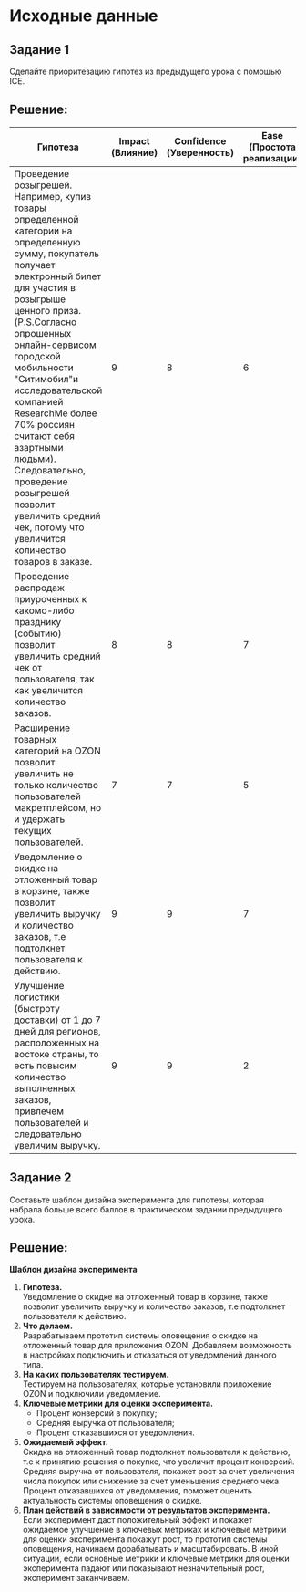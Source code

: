 # Исходные данные

## Задание 1
Сделайте приоритезацию гипотез из предыдущего урока с помощью ICE.

## Решение:
| Гипотеза | Impact (Влияние) | Confidence (Уверенность) | Ease (Простота реализации) | ICE Score | Приоритет |
| --- | --- | --- | --- | --- | --- |
|Проведение розыгрешей. Например, купив товары определенной категории на определенную сумму, покупатель получает электронный билет для участия в розыгрыше ценного приза. (P.S.Согласно опрошенных онлайн-сервисом городской мобильности "Ситимобил"и исследовательской компанией ResearchMe более 70% россиян считают себя азартными людьми). Следовательно, проведение розыгрешей позволит увеличить средний чек, потому что увеличится количество товаров в заказе. | 9 | 8 | 6 | 432 | 3 |
| Проведение распродаж приуроченных к какомо-либо празднику (событию) позволит увеличить средний чек от пользователя, так как увеличится количество заказов. | 8 | 8 | 7 | 448 | 2 |
| Расширение товарных категорий на OZON позволит увеличить не только количество пользователей макретплейсом, но и удержать текущих пользователей. | 7 | 7 | 5 | 245 | 4 |
|Уведомление о скидке на отложенный товар в корзине, также позволит увеличить выручку и количество заказов, т.е подтолкнет пользователя к действию. | 9 | 9 | 7 | 567 | 1 |
| Улучшение логистики (быстроту доставки) от 1 до 7 дней для регионов, расположенных на востоке страны, то есть повысим количество выполненных заказов, привлечем пользователей и следовательно увеличим выручку.| 9 | 9 | 2 | 162 | 5 |

## Задание 2
Составьте шаблон дизайна эксперимента для гипотезы, которая набрала больше всего баллов в практическом задании предыдущего урока.

## Решение:

**Шаблон дизайна эксперимента**
1. **Гипотеза.**<br>
Уведомление о скидке на отложенный товар в корзине, также позволит увеличить выручку и количество заказов, т.е подтолкнет пользователя к действию.
2. **Что делаем.**<br>
Разрабатываем прототип системы оповещения о скидке на отложенный товар для приложения OZON. Добавляем возможность в настройках подключить и отказаться от уведомлений данного типа.
3. **На каких пользователях тестируем.**<br>
Тестируем на пользователях, которые установили приложение OZON и подключили уведомление.
4. **Ключевые метрики для оценки эксперимента.**<br>
    * Процент конверсий в покупку;
    * Средняя выручка от пользователя;
    * Процент отказавшихся от уведомления.
5. **Ожидаемый эффект.**<br>
Скидка на отложенный товар подтолкнет пользователя к действию, т.е к принятию решения о покупке, что увеличит процент конверсий.<br>
Средняя выручка от пользователя, покажет рост за счет увеличения числа покупок или снижение за счет уменьшения среднего чека.<br> 
Процент отказавшихся от уведомления, поможет оценить актуальность системы оповещения о скидке.
6. **План действий в зависимости от результатов эксперимента.**<br>
Если эксперимент даст положительный эффект и покажет ожидаемое улучшение в ключевых метриках и ключевые метрики для оценки эксперимента покажут рост, то прототип системы оповещения, начинаем дорабатывать и  масштабировать. В иной ситуации, если основные метрики и ключевые метрики для оценки эксперимента падают или показывают незначительный рост, эксперимент заканчиваем.